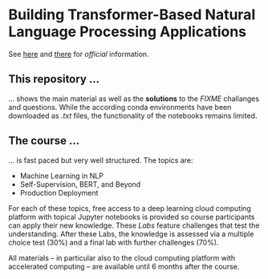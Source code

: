 # Building Transformer-Based Natural Language Processing Applications

See [here](https://www.nvidia.com/en-us/training/instructor-led-workshops/natural-language-processing/) and [there](https://www.nvidia.com/content/dam/en-zz/Solutions/deep-learning/deep-learning-education/dli-building-transformer-based-natural-language-1370520-r3-web-3.pdf) for _official_ information.

## This repository ...

... shows the main material as well as the **solutions** to the _FIXME_ challanges and questions. While the according conda environments have been downloaded as _.txt_ files, the functionality of the notebooks remains limited.

## The course ...

... is fast paced but very well structured. The topics are:

- Machine Learning in NLP
- Self-Supervision, BERT, and Beyond
- Production Deployment

For each of these topics, free access to a deep learning cloud computing platform with topical Jupyter notebooks is provided so course participants can apply their new knowledge. These _Labs_ feature challenges that test the understanding. After these Labs, the knowledge is assessed via a multiple choice test (30%) and a final lab with further challenges (70%).

All materials – in particular also to the cloud computing platform with accelerated computing – are available until 6 months after the course.

